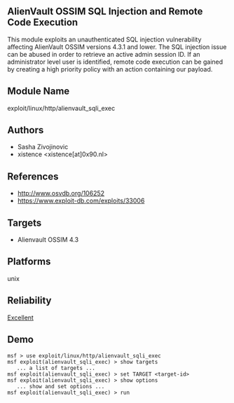 ## AlienVault OSSIM SQL Injection and Remote Code Execution

This module exploits an unauthenticated SQL injection 
vulnerability affecting AlienVault OSSIM versions 4.3.1 and 
lower. The SQL injection issue can be abused in order to 
retrieve an active admin session ID. If an administrator 
level user is identified, remote code execution can be 
gained by creating a high priority policy with an action 
containing our payload.


## Module Name
exploit/linux/http/alienvault_sqli_exec

## Authors
* Sasha Zivojinovic
* xistence <xistence[at]0x90.nl>


## References
* http://www.osvdb.org/106252
* https://www.exploit-db.com/exploits/33006



## Targets
* Alienvault OSSIM 4.3


## Platforms
unix

## Reliability
[Excellent](https://github.com/rapid7/metasploit-framework/wiki/Exploit-Ranking)

## Demo

```
msf > use exploit/linux/http/alienvault_sqli_exec
msf exploit(alienvault_sqli_exec) > show targets
   ... a list of targets ...
msf exploit(alienvault_sqli_exec) > set TARGET <target-id>
msf exploit(alienvault_sqli_exec) > show options
   ... show and set options ...
msf exploit(alienvault_sqli_exec) > run
```
    
    